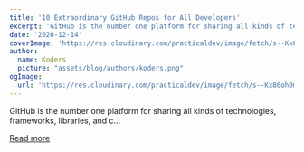 ```yaml
---
title: '10 Extraordinary GitHub Repos for All Developers'
excerpt: 'GitHub is the number one platform for sharing all kinds of technologies, frameworks, libraries, and c...'
date: '2020-12-14'
coverImage: 'https://res.cloudinary.com/practicaldev/image/fetch/s--Kx86oh0m--/c_imagga_scale,f_auto,fl_progressive,h_420,q_auto,w_1000/https://dev-to-uploads.s3.amazonaws.com/i/quws1vwtyw1hstvygcfm.jpg'
author:
  name: Koders
  picture: "assets/blog/authors/koders.png"
ogImage:
  url: 'https://res.cloudinary.com/practicaldev/image/fetch/s--Kx86oh0m--/c_imagga_scale,f_auto,fl_progressive,h_420,q_auto,w_1000/https://dev-to-uploads.s3.amazonaws.com/i/quws1vwtyw1hstvygcfm.jpg'
---
```


GitHub is the number one platform for sharing all kinds of technologies, frameworks, libraries, and c...

[Read more](https://dev.to/simonholdorf/10-extraordinary-github-repos-for-all-developers-2ag8)
